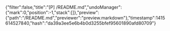 {"filter":false,"title":"[P] /README.md","undoManager":{"mark":0,"position":-1,"stack":[]},"preview":{"path":"/README.md","previewer":"preview.markdown"},"timestamp":1415614527840,"hash":"da39a3ee5e6b4b0d3255bfef95601890afd80709"}